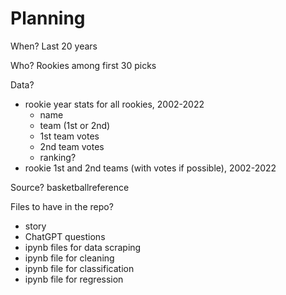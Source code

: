 # Planning

When? Last 20 years

Who? Rookies among first 30 picks

Data?
- rookie year stats for all rookies, 2002-2022
    - name
    - team (1st or 2nd)
    - 1st team votes
    - 2nd team votes
    - ranking?
- rookie 1st and 2nd teams (with votes if possible), 2002-2022

Source? basketballreference

Files to have in the repo?
- story
- ChatGPT questions
- ipynb files for data scraping
- ipynb file for cleaning
- ipynb file for classification
- ipynb file for regression
